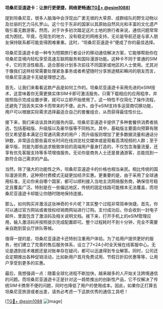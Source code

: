 **坦桑尼亚遠遊卡：让旅行更便捷，网络更畅通[[TG💪+ @esim1088](https://t.me/s/esim1088)]**

提到坦桑尼亚，很多人脑海中会浮现出广袤无垠的大草原、成群结队的野生动物以及壮丽的乞力马扎罗山。这个位于东非的国家以其原始自然风光和丰富的文化遗产吸引着无数游客。然而，对于许多初次踏足这片土地的旅行者来说，通信问题常常成为困扰。毕竟，在陌生的地方，没有稳定的网络支持，无论是导航还是与家人朋友保持联系都可能变得困难重重。这时，“坦桑尼亚遠遊卡”便成了你的最佳选择。

坦桑尼亚遠遊卡是一种专为短期旅行者设计的移动通信解决方案，它能够帮助你在坦桑尼亚境内轻松享受高速互联网服务和国际漫游功能。这种卡不同于普通的SIM卡，它的灵活性极高，适合那些计划多次前往不同国家或地区的人士使用。尤其对于像我们这样经常需要处理紧急事务或者希望随时分享旅途精彩瞬间的朋友而言，坦桑尼亚遠遊卡无疑是理想之选。

首先，让我们来看看这款产品是如何工作的。坦桑尼亚遠遊卡采用先进的eSIM技术，这意味着你无需更换实体SIM卡即可激活服务。只需下载相应的应用程序，并按照指示完成设置步骤，就可以立即开始使用了。这一特性不仅简化了操作流程，还避免了因丢失实体卡而带来的不便。此外，由于eSIM支持多运营商切换功能，用户可以根据实际需求选择最适合自己的套餐组合，从而获得最佳性价比。

接下来，我们来谈谈具体的服务内容。坦桑尼亚遠遊卡提供了多种套餐供消费者挑选，包括基础版、升级版以及豪华版等不同档次。其中，基础版主要面向预算有限但又希望基本满足日常通讯需求的用户；而升级版则增加了更多数据流量和通话分钟数，非常适合那些喜欢长时间在线浏览社交媒体或是观看高清视频的人群；至于豪华版，则是为那些追求极致体验的高端用户量身打造的，不仅包含海量流量，还享有优先客服支持等多项增值服务。无论你是商务人士还是普通游客，总能找到一款符合自己需求的产品。

当然，除了强大的功能性之外，坦桑尼亚遠遊卡的价格也相当亲民。相比传统的国际漫游资费，这种预付费模式无疑更加经济实惠。更重要的是，由于采用了全球通用标准，无论你来自哪个国家，都可以顺利接入当地主流网络服务商，确保信号稳定且覆盖广泛。特别是在一些偏远地区，传统的固定线路可能根本无法覆盖，而坦桑尼亚遠遊卡却能让你随时随地保持连接。

那么，如何购买并激活这张神奇的卡片呢？其实整个过程非常简单快捷。首先，你可以通过官方网站或者授权经销商网站进行订购。支付成功后，你会收到一封电子邮件，里面包含了激活码及相关说明文档。接下来，打开手机上的eSIM管理应用，输入激活码并按照提示完成配置即可。整个过程耗时不到十分钟，完全不需要亲自跑到营业厅排队等候。

值得一提的是，坦桑尼亚遠遊卡还特别注重用户体验。为了给用户提供更好的服务，他们建立了完善的售后服务体系，设立了7×24小时全天候在线客服中心。无论是遇到技术难题还是对账单存在疑问，都可以迅速得到专业解答。同时，公司还会定期推出各种促销活动，比如新用户首月免费试用、节假日折扣优惠等等，让用户享受到更多的实惠。

最后，我想强调一点：随着全球化进程不断加快，越来越多的人开始关注跨境通信的问题。而坦桑尼亚遠遊卡正是针对这一趋势推出的创新性产品，它不仅解决了传统SIM卡携带不便的问题，同时也降低了用户的使用成本。因此，如果你正打算去坦桑尼亚旅游或者出差，请务必考虑一下这款优秀的通信工具吧！

[[TG💪+ @esim1088](https://t.me/s/esim1088) ![Image](https://i.postimg.cc/4NQfJmqS/Snipaste-2025-05-13-00-14-12.png)]